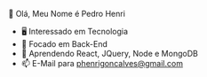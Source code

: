 👋 Olá, Meu Nome é Pedro Henri

- 🖥️ Interessado em Tecnologia
- 👀 Focado em Back-End
- 🌱 Aprendendo React, JQuery, Node e MongoDB
- 📫 E-Mail para phenrigoncalves@gmail.com
